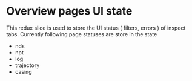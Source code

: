 # Overview pages UI state

This redux slice is used to store the UI status ( filters, errors ) of inspect tabs. Currently following page statuses are store in the state

- nds
- npt
- log
- trajectory
- casing
